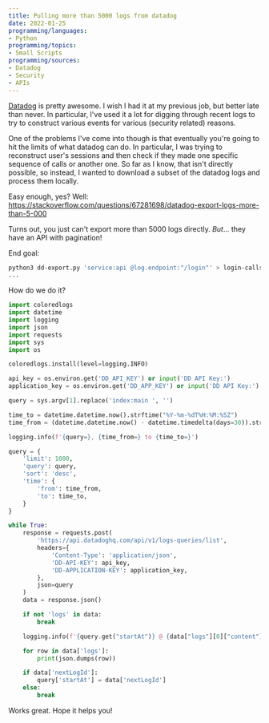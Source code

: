 ```yaml
---
title: Pulling more than 5000 logs from datadog
date: 2022-01-25
programming/languages:
- Python
programming/topics:
- Small Scripts
programming/sources:
- Datadog
- Security
- APIs
---
```

[Datadog](https://www.datadoghq.com/) is pretty awesome. I wish I had it at my previous job, but better late than never. In particular, I've used it a lot for digging through recent logs to try to construct various events for various (security related) reasons. 

One of the problems I've come into though is that eventually you're going to hit the limits of what datadog can do. In particular, I was trying to reconstruct user's sessions and then check if they made one specific sequence of calls or another one. So far as I know, that isn't directly possible, so instead, I wanted to download a subset of the datadog logs and process them locally.

Easy enough, yes? Well: https://stackoverflow.com/questions/67281698/datadog-export-logs-more-than-5-000

Turns out, you just can't export more than 5000 logs directly. *But*... they have an API with pagination!

<!--more-->

End goal:

```bash
python3 dd-export.py 'service:api @log.endpoint:"/login"' > login-calls.json
...
```

How do we do it? 

```python
import coloredlogs
import datetime
import logging
import json
import requests
import sys
import os

coloredlogs.install(level=logging.INFO)

api_key = os.environ.get('DD_API_KEY') or input('DD API Key:')
application_key = os.environ.get('DD_APP_KEY') or input('DD API Key:')

query = sys.argv[1].replace('index:main ', '')

time_to = datetime.datetime.now().strftime("%Y-%m-%dT%H:%M:%SZ")
time_from = (datetime.datetime.now() - datetime.timedelta(days=30)).strftime("%Y-%m-%dT%H:%M:%SZ")

logging.info(f'{query=}, {time_from=} to {time_to=}')

query = {
    'limit': 1000,
    'query': query,
    'sort': 'desc',
    'time': {
        'from': time_from,
        'to': time_to,
    }
}

while True:
    response = requests.post(
        'https://api.datadoghq.com/api/v1/logs-queries/list',
        headers={
            'Content-Type': 'application/json',
            'DD-API-KEY': api_key,
            'DD-APPLICATION-KEY': application_key,
        },
        json=query
    )
    data = response.json()

    if not 'logs' in data:
        break

    logging.info(f'{query.get("startAt")} @ {data["logs"][0]["content"]["timestamp"]}')

    for row in data['logs']:
        print(json.dumps(row))

    if data['nextLogId']:
        query['startAt'] = data['nextLogId']
    else:
        break
```

Works great. Hope it helps you!